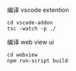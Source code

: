 
编译 vscode extention
```
cd vscode-addon
tsc -watch -p ./
```

编译 web view ui
```
cd webview
npm run-script build
```